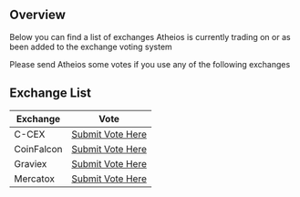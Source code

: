 ## Overview
Below you can find a list of exchanges Atheios is currently trading on or as been added to the exchange voting system

Please send Atheios some votes if you use any of the following exchanges 

## Exchange List
| Exchange | Vote |
|------|------|
| C-CEX | [Submit Vote Here](https://c-cex.com/?id=vote&coin=ath) |
| CoinFalcon | [Submit Vote Here](https://feedback.coinfalcon.com/coin-request/p/atheios-ath) |
| Graviex | [Submit Vote Here](https://graviex.net/listing_requests/15048) |
| Mercatox | [Submit Vote Here](https://mercatox.com/coins/list?name=Atheios) |
